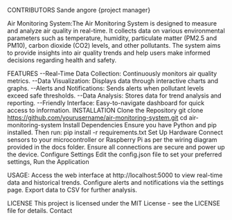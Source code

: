 CONTRIBUTORS
Sande angore {project manager}



Air Monitoring System:The Air Monitoring System is designed to measure and analyze air quality in real-time. It collects data on various environmental parameters such as temperature, humidity, particulate matter (PM2.5 and PM10), carbon dioxide (CO2) levels, and other pollutants. The system aims to provide insights into air quality trends and help users make informed decisions regarding health and safety.


FEATURES --Real-Time Data Collection: Continuously monitors air quality metrics.
         --Data Visualization: Displays data through interactive charts and graphs.
         --Alerts and Notifications: Sends alerts when pollutant levels exceed safe thresholds.
         --Data Analysis: Stores data for trend analysis and reporting.
         --Friendly Interface: Easy-to-navigate dashboard for quick access to information.
INSTALLATION
Clone the Repository
git clone https://github.com/yourusername/air-monitoring-system.git
cd air-monitoring-system
Install Dependencies Ensure you have Python and pip installed. Then run:
pip install -r requirements.txt
Set Up Hardware
Connect sensors to your microcontroller or Raspberry Pi as per the wiring diagram provided in the docs folder.
Ensure all connections are secure and power up the device.
Configure Settings
Edit the config.json file to set your preferred settings, 
Run the Application

USAGE:
Access the web interface at http://localhost:5000 to view real-time data and historical trends.
Configure alerts and notifications via the settings page.
Export data to CSV for further analysis.

LICENSE 
This project is licensed under the MIT License - see the LICENSE file for details.
Contact

